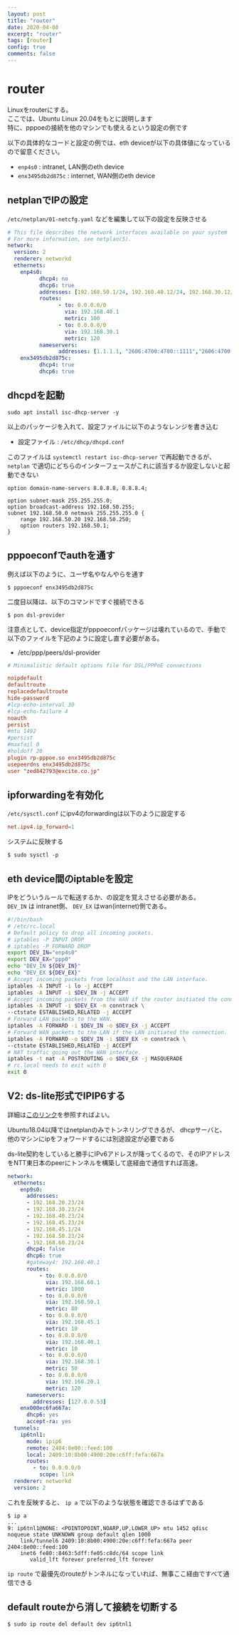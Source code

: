 ```yaml
---
layout: post
title: "router"
date: 2020-04-08
excerpt: "router"
tags: [router]
config: true
comments: false
---
```



# router
 Linuxをrouterにする。  
 ここでは、Ubuntu Linux 20.04をもとに説明します  
 特に、pppoeの接続を他のマシンでも使えるという設定の例です

 以下の具体的なコードと設定の例では、eth deviceが以下の具体値になっているので留意ください。 

 - `enp4s0` : intranet, LAN側のeth device
 - `enx3495db2d875c` : internet, WAN側のeth device

## netplanでIPの設定

`/etc/netplan/01-netcfg.yaml` などを編集して以下の設定を反映させる

```yaml
# This file describes the network interfaces available on your system
# For more information, see netplan(5).
network:
  version: 2
  renderer: networkd
  ethernets:
    enp4s0:
          dhcp4: no
          dhcp6: true
          addresses: [192.168.50.1/24, 192.168.40.12/24, 192.168.30.12/24, 192.168.20.12/24]
          routes:
                - to: 0.0.0.0/0
                  via: 192.168.40.1
                  metric: 100
                - to: 0.0.0.0/0
                  via: 192.168.30.1
                  metric: 120
          nameservers:
          		addresses: [1.1.1.1, "2606:4700:4700::1111","2606:4700:4700::1001",8.8.4.4,8.8.8.8]
    enx3495db2d875c:
          dhcp4: true
          dhcp6: true
```

## dhcpdを起動

```console
sudo apt install isc-dhcp-server -y
```
以上のパッケージを入れて、設定ファイルに以下のようなレンジを書き込む

 - 設定ファイル : `/etc/dhcp/dhcpd.conf`  

このファイルは `systemctl restart isc-dhcp-server` で再起動できるが、 `netplan` で適切にどちらのインターフェースがこれに該当するか設定しないと起動できない

```
option domain-name-servers 8.8.8.8, 8.8.8.4;

option subnet-mask 255.255.255.0;
option broadcast-address 192.168.50.255;
subnet 192.168.50.0 netmask 255.255.255.0 {
	range 192.168.50.20 192.168.50.250;
	option routers 192.168.50.1;
}
```

## pppoeconfでauthを通す
例えば以下のように、ユーザ名やなんやらを通す

```console
$ pppoeconf enx3495db2d875c 
```

二度目以降は、以下のコマンドですぐ接続できる

```console
$ pon dsl-provider
```

注意点として、device指定がpppoeconfパッケージは壊れているので、手動で以下のファイルを下記のように設定し直す必要がある。  

 - /etc/ppp/peers/dsl-provider

```conf
# Minimalistic default options file for DSL/PPPoE connections

noipdefault
defaultroute
replacedefaultroute
hide-password
#lcp-echo-interval 30
#lcp-echo-failure 4
noauth
persist
#mtu 1492
#persist
#maxfail 0
#holdoff 20
plugin rp-pppoe.so enx3495db2d875c
usepeerdns enx3495db2d875c
user "zed842793@excite.co.jp"
```

## ipforwardingを有効化

`/etc/sysctl.conf` にipv4のforwardingは以下のように設定する

```conf
net.ipv4.ip_forward=1
```

システムに反映する
```console
$ sudo sysctl -p 
```

## eth device間のiptableを設定

IPをどういうルールで転送するか、の設定を覚えさせる必要がある。  
`DEV_IN` は intranet側、 `DEV_EX` はwan(internet)側である。  

```sh
#!/bin/bash
# /etc/rc.local
# Default policy to drop all incoming packets.
# iptables -P INPUT DROP
# iptables -P FORWARD DROP
export DEV_IN="enp4s0"
export DEV_EX="ppp0"
echo "DEV_IN ${DEV_IN}"
echo "DEV_EX ${DEV_EX}"
# Accept incoming packets from localhost and the LAN interface.
iptables -A INPUT -i lo -j ACCEPT
iptables -A INPUT -i $DEV_IN -j ACCEPT
# Accept incoming packets from the WAN if the router initiated the connection.
iptables -A INPUT -i $DEV_EX -m conntrack \
--ctstate ESTABLISHED,RELATED -j ACCEPT
# Forward LAN packets to the WAN.
iptables -A FORWARD -i $DEV_IN -o $DEV_EX -j ACCEPT
# Forward WAN packets to the LAN if the LAN initiated the connection.
iptables -A FORWARD -o $DEV_IN -i $DEV_EX -m conntrack \
--ctstate ESTABLISHED,RELATED -j ACCEPT
# NAT traffic going out the WAN interface.
iptables -t nat -A POSTROUTING -o $DEV_EX -j MASQUERADE
# rc.local needs to exit with 0
exit 0
```


## V2: ds-lite形式でIPIP6する

詳細は[このリンク](https://mxnl.com/ds-lite/)を参照すればよい。 

Ubuntu18.04以降ではnetplanのみでトンネリングできるが、 dhcpサーバと、他のマシンにipをフォワードするには別途設定が必要である

ds-lite契約をしていると勝手にIPv6アドレスが降ってくるので、そのIPアドレスをNTT東日本のpeerにトンネルを構築して底経由で通信すれば高速。

```yaml
network:
  ethernets:
    enp9s0:
      addresses:
      - 192.168.20.23/24
      - 192.168.30.23/24
      - 192.168.40.23/24
      - 192.168.45.23/24
      - 192.168.45.1/24
      - 192.168.50.23/24
      - 192.168.60.23/24
      dhcp4: false
      dhcp6: true
      #gateway4: 192.168.40.1
      routes:
          - to: 0.0.0.0/0
            via: 192.168.60.1
            metric: 1000
          - to: 0.0.0.0/0
            via: 192.168.50.1
            metric: 80
          - to: 0.0.0.0/0
            via: 192.168.45.1
            metric: 10
          - to: 0.0.0.0/0
            via: 192.168.40.1
            metric: 10
          - to: 0.0.0.0/0
            via: 192.168.30.1
            metric: 50
          - to: 0.0.0.0/0
            via: 192.168.20.1
            metric: 120
      nameservers:
        addresses: [127.0.0.53]
    enx000ec6fa667a:
      dhcp6: yes
      accept-ra: yes
  tunnels:
    ip6tnl1:
      mode: ipip6
      remote: 2404:8e00::feed:100
      local: 2409:10:8b00:4900:20e:c6ff:fefa:667a
      routes:
        - to: 0.0.0.0/0
          scope: link
  renderer: networkd
  version: 2
```

これを反映すると、 `ip a` で以下のような状態を確認できるはずである 

```console
$ ip a
...
9: ip6tnl1@NONE: <POINTOPOINT,NOARP,UP,LOWER_UP> mtu 1452 qdisc noqueue state UNKNOWN group default qlen 1000
    link/tunnel6 2409:10:8b00:4900:20e:c6ff:fefa:667a peer 2404:8e00::feed:100
    inet6 fe80::8463:5dff:fe05:c8dc/64 scope link 
       valid_lft forever preferred_lft forever
```

`ip route` で最優先のrouteがトンネルになっていれば、無事ここ経由ですべて通信できる  


## default routeから消して接続を切断する

```console
$ sudo ip route del default dev ip6tnl1
```
